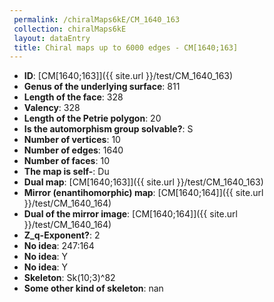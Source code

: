 ```yaml
--- 
 permalink: /chiralMaps6kE/CM_1640_163 
 collection: chiralMaps6kE
 layout: dataEntry
 title: Chiral maps up to 6000 edges - CM[1640;163]
---
```


- **ID**: [CM[1640;163]]({{ site.url }}/test/CM_1640_163)
- **Genus of the underlying surface**: 811
- **Length of the face**: 328
- **Valency**: 328
- **Length of the Petrie polygon**: 20
- **Is the automorphism group solvable?**: S
- **Number of vertices**: 10
- **Number of edges**: 1640
- **Number of faces**: 10
- **The map is self-**: Du
- **Dual map**: [CM[1640;163]]({{ site.url }}/test/CM_1640_163)
- **Mirror (enantihomorphic) map**: [CM[1640;164]]({{ site.url }}/test/CM_1640_164)
- **Dual of the mirror image**: [CM[1640;164]]({{ site.url }}/test/CM_1640_164)
- **Z_q-Exponent?**: 2
- **No idea**:  247:164
- **No idea**: Y
- **No idea**: Y
- **Skeleton**: Sk(10;3)^82
- **Some other kind of skeleton**: nan

